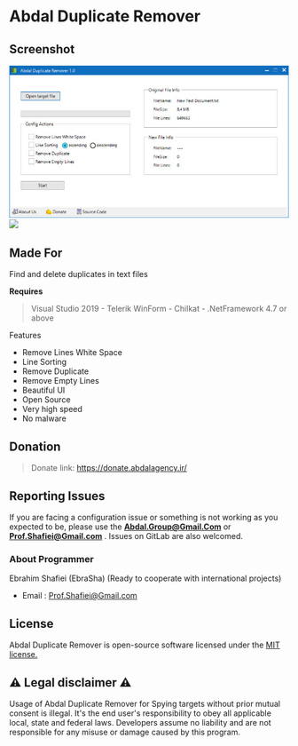 # **Abdal Duplicate Remover**



## Screenshot

![](abdal-duplicate-remover.jpg)
![](https://github.com/abdal-security-group/abdal-ftp-bruteforce/blob/main/img/abdal-duplicate-remover.jpg)




## Made For

Find and delete duplicates in text files

**Requires**
> Visual Studio 2019 - Telerik WinForm - Chilkat - .NetFramework 4.7 or above
>


Features

- Remove Lines White Space
- Line Sorting
- Remove Duplicate
- Remove Empty Lines
- Beautiful UI
- Open Source
- Very high speed
- No malware

 

## Donation
> Donate link: https://donate.abdalagency.ir/


## Reporting Issues

If you are facing a configuration issue or something is not working as you expected to be, please use the **Abdal.Group@Gmail.Com** or **Prof.Shafiei@Gmail.com** . Issues on GitLab are also welcomed.




### About Programmer
Ebrahim Shafiei (EbraSha) (Ready to cooperate with international projects)
- Email : Prof.Shafiei@Gmail.com


## License
Abdal Duplicate Remover is open-source software licensed under the [MIT license.](https://choosealicense.com/licenses/mit/)


## ⚠️ Legal disclaimer ⚠️

Usage of Abdal Duplicate Remover for Spying targets without prior mutual consent is illegal. It's the end user's responsibility to obey all applicable local, state and federal laws. Developers assume no liability and are not responsible for any misuse or damage caused by this program.



